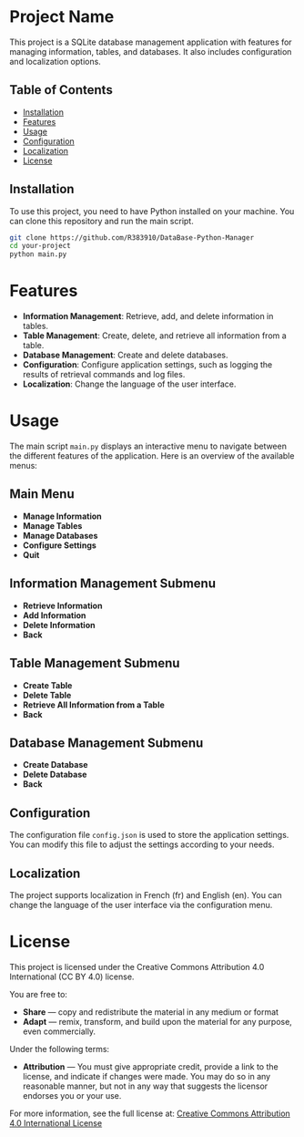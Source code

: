 # Project Name

This project is a SQLite database management application with features for managing information, tables, and databases. It also includes configuration and localization options.

## Table of Contents

- [Installation](#installation)
- [Features](#features)
- [Usage](#usage)
- [Configuration](#configuration)
- [Localization](#localization)
- [License](#license)

## Installation

To use this project, you need to have Python installed on your machine. You can clone this repository and run the main script.

```bash
git clone https://github.com/R383910/DataBase-Python-Manager
cd your-project
python main.py
```
# Features

- **Information Management**: Retrieve, add, and delete information in tables.
- **Table Management**: Create, delete, and retrieve all information from a table.
- **Database Management**: Create and delete databases.
- **Configuration**: Configure application settings, such as logging the results of retrieval commands and log files.
- **Localization**: Change the language of the user interface.

# Usage

The main script `main.py` displays an interactive menu to navigate between the different features of the application. Here is an overview of the available menus:

## Main Menu

- **Manage Information**
- **Manage Tables**
- **Manage Databases**
- **Configure Settings**
- **Quit**

## Information Management Submenu

- **Retrieve Information**
- **Add Information**
- **Delete Information**
- **Back**

## Table Management Submenu

- **Create Table**
- **Delete Table**
- **Retrieve All Information from a Table**
- **Back**

## Database Management Submenu

- **Create Database**
- **Delete Database**
- **Back**

## Configuration

The configuration file `config.json` is used to store the application settings. You can modify this file to adjust the settings according to your needs.

## Localization

The project supports localization in French (fr) and English (en). You can change the language of the user interface via the configuration menu.

# License

This project is licensed under the Creative Commons Attribution 4.0 International (CC BY 4.0) license.

You are free to:

- **Share** — copy and redistribute the material in any medium or format
- **Adapt** — remix, transform, and build upon the material for any purpose, even commercially.

Under the following terms:

- **Attribution** — You must give appropriate credit, provide a link to the license, and indicate if changes were made. You may do so in any reasonable manner, but not in any way that suggests the licensor endorses you or your use.

For more information, see the full license at: [Creative Commons Attribution 4.0 International License](https://creativecommons.org/licenses/by/4.0/)
